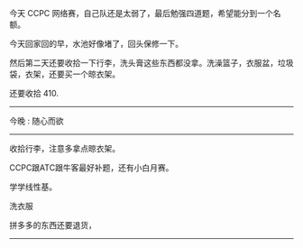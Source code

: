 今天 CCPC 网络赛，自己队还是太弱了，最后勉强四道题，希望能分到一个名额。

今天回家回的早，水池好像堵了，回头保修一下。

然后第二天还要收拾一下行李，洗头膏这些东西都没拿。洗澡篮子，衣服盆，垃圾袋，衣架，还要买一个晾衣架。

还要收拾 410.

---

今晚 : 随心而欲

---

收拾行李，注意多拿点晾衣架。

CCPC跟ATC跟牛客最好补题，还有小白月赛。

学学线性基。

洗衣服

拼多多的东西还要退货，

---
